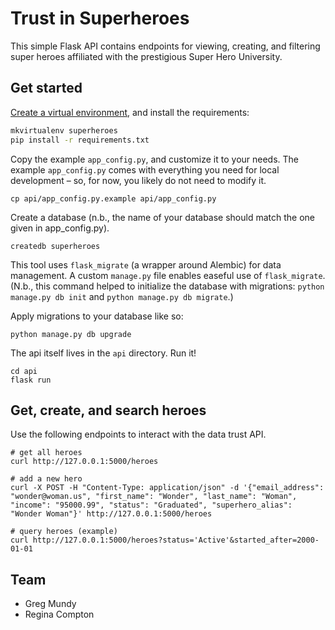 # Trust in Superheroes

This simple Flask API contains endpoints for viewing, creating, and filtering super heroes affiliated with the prestigious Super Hero University. 

## Get started

[Create a virtual environment](https://virtualenvwrapper.readthedocs.io/en/latest/install.html), and install the requirements:

```bash
mkvirtualenv superheroes
pip install -r requirements.txt
```

Copy the example `app_config.py`, and customize it to your needs. The example `app_config.py` comes with everything you need for local development – so, for now, you likely do not need to modify it.

```
cp api/app_config.py.example api/app_config.py
```

Create a database (n.b., the name of your database should match the one given in app_config.py).

```
createdb superheroes
```

This tool uses `flask_migrate` (a wrapper around Alembic) for data management. A custom `manage.py` file enables easeful use of `flask_migrate`. (N.b., this command helped to initialize the database with migrations: `python manage.py db init` and `python manage.py db migrate`.) 

Apply migrations to your database like so:

```
python manage.py db upgrade
```

The api itself lives in the `api` directory. Run it!
```
cd api
flask run
```

## Get, create, and search heroes

Use the following endpoints to interact with the data trust API.

```
# get all heroes
curl http://127.0.0.1:5000/heroes
```

```
# add a new hero
curl -X POST -H "Content-Type: application/json" -d '{"email_address": "wonder@woman.us", "first_name": "Wonder", "last_name": "Woman", "income": "95000.99", "status": "Graduated", "superhero_alias": "Wonder Woman"}' http://127.0.0.1:5000/heroes
```

```
# query heroes (example)
curl http://127.0.0.1:5000/heroes?status='Active'&started_after=2000-01-01
```

## Team

* Greg Mundy
* Regina Compton
